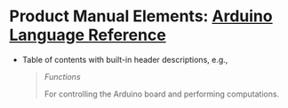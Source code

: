 # Product Manual Elements: [Arduino Language Reference](https://www.arduino.cc/reference/en/)

 -  Table of contents with built-in header descriptions, e.g.,
    
     >  *Functions*
     >  
     >  For controlling the Arduino board and performing computations.
